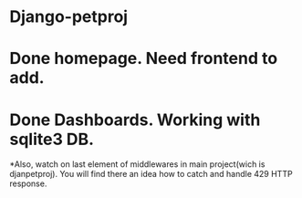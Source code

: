 # Django-petproj

<h1>Done homepage. Need frontend to add.</h1>
<h1>Done Dashboards. Working with sqlite3 DB.</h1>

<p>*Also, watch on last element of middlewares in main project(wich is djanpetproj). You will find there an idea how to catch and handle 429 HTTP response.</p>
